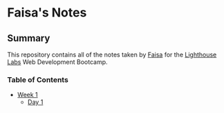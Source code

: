 # Faisa's Notes

## Summary 

This repository contains all of the notes taken by [Faisa](https://github.com/absentpassenger) for the [Lighthouse Labs](https://www.lighthouselabs.ca/) Web Development Bootcamp.

### Table of Contents
* [Week 1](/Week_1)
  * [Day 1](/Week_1/Day_1)
